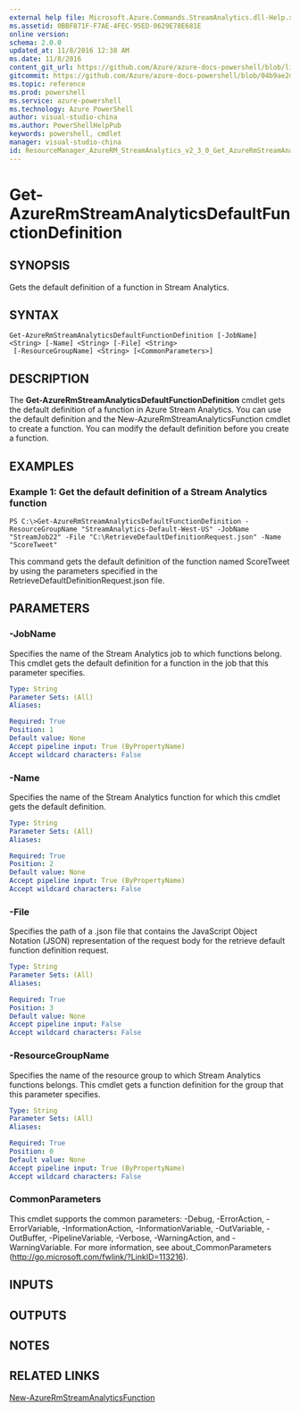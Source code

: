 ```yaml
---
external help file: Microsoft.Azure.Commands.StreamAnalytics.dll-Help.xml
ms.assetid: 0BBF871F-F7AE-4FEC-95ED-0629E78E681E
online version: 
schema: 2.0.0
updated_at: 11/8/2016 12:38 AM
ms.date: 11/8/2016
content_git_url: https://github.com/Azure/azure-docs-powershell/blob/live/azureps-cmdlets-docs/ResourceManager/AzureRM.StreamAnalytics/v2.3.0/Get-AzureRmStreamAnalyticsDefaultFunctionDefinition.md
gitcommit: https://github.com/Azure/azure-docs-powershell/blob/04b9ae2d1c44a3ada330f570237886794cede893/azureps-cmdlets-docs/ResourceManager/AzureRM.StreamAnalytics/v2.3.0/Get-AzureRmStreamAnalyticsDefaultFunctionDefinition.md
ms.topic: reference
ms.prod: powershell
ms.service: azure-powershell
ms.technology: Azure PowerShell
author: visual-studio-china
ms.author: PowerShellHelpPub
keywords: powershell, cmdlet
manager: visual-studio-china
id: ResourceManager_AzureRM_StreamAnalytics_v2_3_0_Get_AzureRmStreamAnalyticsDefaultFunctionDefinition_md
---
```


# Get-AzureRmStreamAnalyticsDefaultFunctionDefinition

## SYNOPSIS
Gets the default definition of a function in Stream Analytics.

## SYNTAX

```
Get-AzureRmStreamAnalyticsDefaultFunctionDefinition [-JobName] <String> [-Name] <String> [-File] <String>
 [-ResourceGroupName] <String> [<CommonParameters>]
```

## DESCRIPTION
The **Get-AzureRmStreamAnalyticsDefaultFunctionDefinition** cmdlet gets the default definition of a function in Azure Stream Analytics.
You can use the default definition and the New-AzureRmStreamAnalyticsFunction cmdlet to create a function.
You can modify the default definition before you create a function.

## EXAMPLES

### Example 1: Get the default definition of a Stream Analytics function
```
PS C:\>Get-AzureRmStreamAnalyticsDefaultFunctionDefinition -ResourceGroupName "StreamAnalytics-Default-West-US" -JobName "StreamJob22" -File "C:\RetrieveDefaultDefinitionRequest.json" -Name "ScoreTweet"
```

This command gets the default definition of the function named ScoreTweet by using the parameters specified in the RetrieveDefaultDefinitionRequest.json file.

## PARAMETERS

### -JobName
Specifies the name of the Stream Analytics job to which functions belong.
This cmdlet gets the default definition for a function in the job that this parameter specifies.

```yaml
Type: String
Parameter Sets: (All)
Aliases: 

Required: True
Position: 1
Default value: None
Accept pipeline input: True (ByPropertyName)
Accept wildcard characters: False
```

### -Name
Specifies the name of the Stream Analytics function for which this cmdlet gets the default definition.

```yaml
Type: String
Parameter Sets: (All)
Aliases: 

Required: True
Position: 2
Default value: None
Accept pipeline input: True (ByPropertyName)
Accept wildcard characters: False
```

### -File
Specifies the path of a .json file that contains the JavaScript Object Notation (JSON) representation of the request body for the retrieve default function definition request.

```yaml
Type: String
Parameter Sets: (All)
Aliases: 

Required: True
Position: 3
Default value: None
Accept pipeline input: False
Accept wildcard characters: False
```

### -ResourceGroupName
Specifies the name of the resource group to which Stream Analytics functions belongs.
This cmdlet gets a function definition for the group that this parameter specifies.

```yaml
Type: String
Parameter Sets: (All)
Aliases: 

Required: True
Position: 0
Default value: None
Accept pipeline input: True (ByPropertyName)
Accept wildcard characters: False
```

### CommonParameters
This cmdlet supports the common parameters: -Debug, -ErrorAction, -ErrorVariable, -InformationAction, -InformationVariable, -OutVariable, -OutBuffer, -PipelineVariable, -Verbose, -WarningAction, and -WarningVariable. For more information, see about_CommonParameters (http://go.microsoft.com/fwlink/?LinkID=113216).

## INPUTS

## OUTPUTS

## NOTES

## RELATED LINKS

[New-AzureRmStreamAnalyticsFunction](xref:ResourceManager/AzureRM.StreamAnalytics/v2.3.0/New-AzureRmStreamAnalyticsFunction.md)


